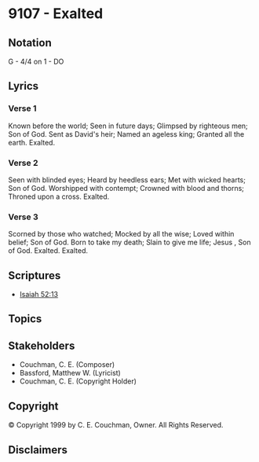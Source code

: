 # 9107 - Exalted

## Notation

G - 4/4 on 1 - DO

## Lyrics

### Verse 1

Known before the world; Seen in future days; Glimpsed by righteous men; Son of God. Sent as David's heir; Named an ageless king; Granted all the earth. Exalted.

### Verse 2

Seen with blinded eyes; Heard by heedless ears; Met with wicked hearts; Son of God. Worshipped with contempt; Crowned with blood and thorns; Throned upon a cross. Exalted.

### Verse 3

Scorned by those who watched; Mocked by all the wise; Loved within belief; Son of God. Born to take my death; Slain to give me life; Jesus , Son of God. Exalted. Exalted.


## Scriptures

- [Isaiah 52:13](https://www.biblegateway.com/passage/?search=Isaiah%2052%3A13)

## Topics


## Stakeholders

- Couchman, C. E. (Composer)
- Bassford, Matthew W. (Lyricist)
- Couchman, C. E. (Copyright Holder)

## Copyright

© Copyright 1999 by C. E. Couchman, Owner. All Rights Reserved.


## Disclaimers


